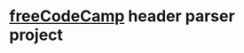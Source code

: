 # [freeCodeCamp](https://www.freecodecamp.org/challenges/request-header-parser-microservice)  header parser project
